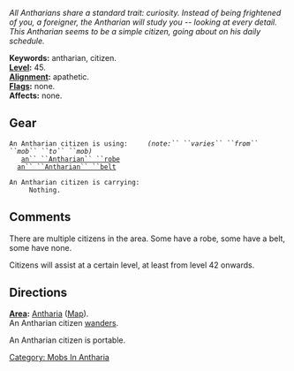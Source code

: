 *All Antharians share a standard trait: curiosity. Instead of being
frightened of you, a foreigner, the Antharian will study you -- looking
at every detail. This Antharian seems to be a simple citizen, going
about on his daily schedule.*

**Keywords:** antharian, citizen.  
**[Level](Level "wikilink"):** 45.  
**[Alignment](Alignment "wikilink"):** apathetic.  
**[Flags](:Category:_Mob_Types "wikilink"):** none.  
**Affects:** none.  

## Gear

`An Antharian citizen is using:     `*`(note:`` ``varies`` ``from`` ``mob`` ``to`` ``mob)`*  
<worn about body>`   `[`an`` ``Antharian`` ``robe`](Antharian_Robe "wikilink")  
<worn about waist>`  `[`an`` ``Antharian`` ``belt`](Antharian_Belt "wikilink")

`An Antharian citizen is carrying:`  
`     Nothing.`

## Comments

There are multiple citizens in the area. Some have a robe, some have a
belt, some have none.

Citizens will assist at a certain level, at least from level 42 onwards.

## Directions

**[Area](:Category:_Areas "wikilink"):**
[Antharia](:Category:_Antharia "wikilink")
([Map](Antharia_Map "wikilink")).  
An Antharian citizen [wanders](Wandering_Mobs "wikilink").

An Antharian citizen is portable.  

[Category: Mobs In Antharia](Category:_Mobs_In_Antharia "wikilink")
